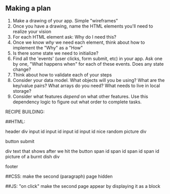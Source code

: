 ## Making a plan
1) Make a drawing of your app. Simple "wireframes"
2) Once you have a drawing, name the HTML elements you'll need to realize your vision
3) For each HTML element ask: Why do I need this?
4) Once we know _why_ we need each element, think about how to implement the "Why" as a "How"
5) Is there some state we need to initialize?
6) Find all the 'events' (user clicks, form submit, etc) in your app. Ask one by one, "What happens when" for each of these events. Does any state change?
7) Think about how to validate each of your steps
8) Consider your data model. What objects will you be using? What are the key/value pairs? What arrays do you need? What needs to live in local storage?
9) Consider what features _depend_ on what other features. Use this dependency logic to figure out what order to complete tasks.

RECIPE BUILDING: 

##HTML: 

header
div
    input id
    input id
    input id
    input id
    nice random picture
div


button submit

div
    text that shows after we hit the button
    span id
    span id
    span id
    span id
    picture of a burnt dish
div

footer 

##CSS: 
make the second (paragraph) page hidden

##JS: 
"on click" make the second page appear by displaying it as a block


